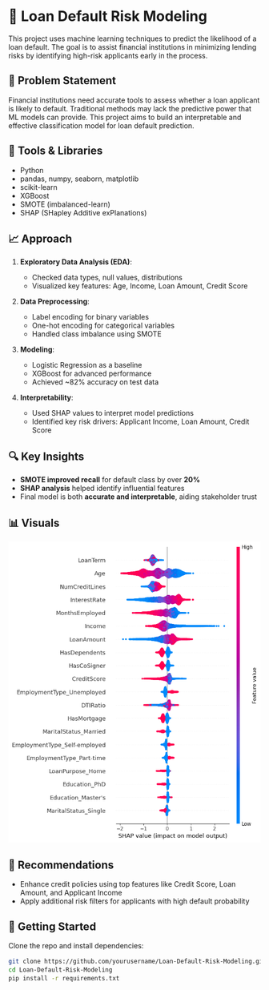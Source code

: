 # 🏦 Loan Default Risk Modeling

This project uses machine learning techniques to predict the likelihood of a loan default. The goal is to assist financial institutions in minimizing lending risks by identifying high-risk applicants early in the process.

## 📌 Problem Statement

Financial institutions need accurate tools to assess whether a loan applicant is likely to default. Traditional methods may lack the predictive power that ML models can provide. This project aims to build an interpretable and effective classification model for loan default prediction.

## 🧰 Tools & Libraries

- Python
- pandas, numpy, seaborn, matplotlib
- scikit-learn
- XGBoost
- SMOTE (imbalanced-learn)
- SHAP (SHapley Additive exPlanations)

## 📈 Approach

1. **Exploratory Data Analysis (EDA)**:
   - Checked data types, null values, distributions
   - Visualized key features: Age, Income, Loan Amount, Credit Score

2. **Data Preprocessing**:
   - Label encoding for binary variables
   - One-hot encoding for categorical variables
   - Handled class imbalance using SMOTE

3. **Modeling**:
   - Logistic Regression as a baseline
   - XGBoost for advanced performance
   - Achieved ~82% accuracy on test data

4. **Interpretability**:
   - Used SHAP values to interpret model predictions
   - Identified key risk drivers: Applicant Income, Loan Amount, Credit Score

## 🔍 Key Insights

- **SMOTE improved recall** for default class by over **20%**
- **SHAP analysis** helped identify influential features
- Final model is both **accurate and interpretable**, aiding stakeholder trust

## 📊 Visuals

<img src="images/shap_summary_plot.png" width="600"/>

## 📝 Recommendations

- Enhance credit policies using top features like Credit Score, Loan Amount, and Applicant Income
- Apply additional risk filters for applicants with high default probability

## 🚀 Getting Started

Clone the repo and install dependencies:

```bash
git clone https://github.com/yourusername/Loan-Default-Risk-Modeling.git
cd Loan-Default-Risk-Modeling
pip install -r requirements.txt
